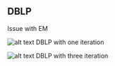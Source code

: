 ## DBLP
Issue with EM 

![alt text](https://github.com/tgeral68/EM_Hyperbolic/blob/master/RESULTS/DBLP/1Epoch.png?raw=True)
DBLP with one iteration

![alt text](https://github.com/tgeral68/EM_Hyperbolic/blob/master/RESULTS/DBLP/3Epoch.png?raw=True)
DBLP with three iteration